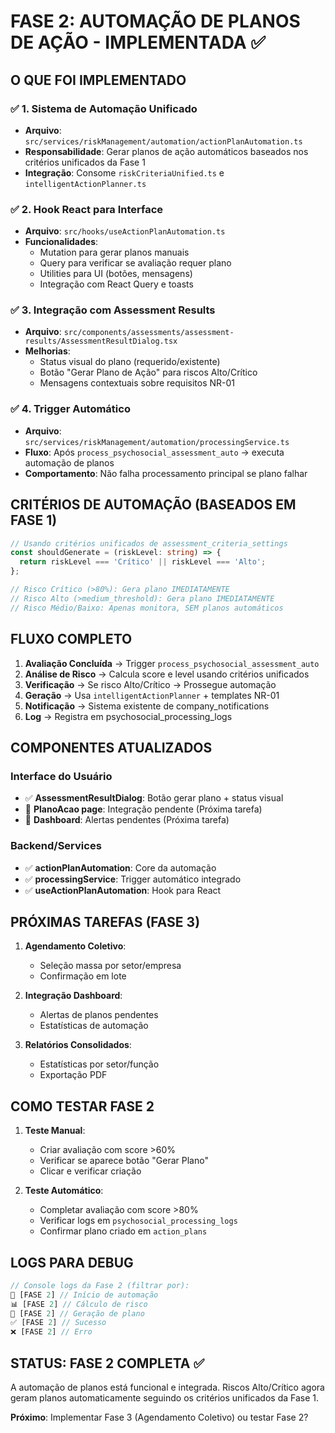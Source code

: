 # FASE 2: AUTOMAÇÃO DE PLANOS DE AÇÃO - IMPLEMENTADA ✅

## O QUE FOI IMPLEMENTADO

### ✅ 1. Sistema de Automação Unificado
- **Arquivo**: `src/services/riskManagement/automation/actionPlanAutomation.ts`
- **Responsabilidade**: Gerar planos de ação automáticos baseados nos critérios unificados da Fase 1
- **Integração**: Consome `riskCriteriaUnified.ts` e `intelligentActionPlanner.ts`

### ✅ 2. Hook React para Interface
- **Arquivo**: `src/hooks/useActionPlanAutomation.ts`
- **Funcionalidades**:
  - Mutation para gerar planos manuais
  - Query para verificar se avaliação requer plano
  - Utilities para UI (botões, mensagens)
  - Integração com React Query e toasts

### ✅ 3. Integração com Assessment Results
- **Arquivo**: `src/components/assessments/assessment-results/AssessmentResultDialog.tsx`
- **Melhorias**:
  - Status visual do plano (requerido/existente)
  - Botão "Gerar Plano de Ação" para riscos Alto/Crítico
  - Mensagens contextuais sobre requisitos NR-01

### ✅ 4. Trigger Automático
- **Arquivo**: `src/services/riskManagement/automation/processingService.ts`
- **Fluxo**: Após `process_psychosocial_assessment_auto` → executa automação de planos
- **Comportamento**: Não falha processamento principal se plano falhar

## CRITÉRIOS DE AUTOMAÇÃO (BASEADOS EM FASE 1)

```typescript
// Usando critérios unificados de assessment_criteria_settings
const shouldGenerate = (riskLevel: string) => {
  return riskLevel === 'Crítico' || riskLevel === 'Alto';
};

// Risco Crítico (>80%): Gera plano IMEDIATAMENTE  
// Risco Alto (>medium_threshold): Gera plano IMEDIATAMENTE
// Risco Médio/Baixo: Apenas monitora, SEM planos automáticos
```

## FLUXO COMPLETO

1. **Avaliação Concluída** → Trigger `process_psychosocial_assessment_auto`
2. **Análise de Risco** → Calcula score e level usando critérios unificados
3. **Verificação** → Se risco Alto/Crítico → Prossegue automação
4. **Geração** → Usa `intelligentActionPlanner` + templates NR-01
5. **Notificação** → Sistema existente de company_notifications
6. **Log** → Registra em psychosocial_processing_logs

## COMPONENTES ATUALIZADOS

### Interface do Usuário
- ✅ **AssessmentResultDialog**: Botão gerar plano + status visual
- 🔄 **PlanoAcao page**: Integração pendente (Próxima tarefa)
- 🔄 **Dashboard**: Alertas pendentes (Próxima tarefa)

### Backend/Services  
- ✅ **actionPlanAutomation**: Core da automação
- ✅ **processingService**: Trigger automático integrado
- ✅ **useActionPlanAutomation**: Hook para React

## PRÓXIMAS TAREFAS (FASE 3)

1. **Agendamento Coletivo**: 
   - Seleção massa por setor/empresa
   - Confirmação em lote
   
2. **Integração Dashboard**:
   - Alertas de planos pendentes
   - Estatísticas de automação
   
3. **Relatórios Consolidados**:
   - Estatísticas por setor/função
   - Exportação PDF

## COMO TESTAR FASE 2

1. **Teste Manual**:
   - Criar avaliação com score >60% 
   - Verificar se aparece botão "Gerar Plano"
   - Clicar e verificar criação

2. **Teste Automático**:
   - Completar avaliação com score >80%
   - Verificar logs em `psychosocial_processing_logs`
   - Confirmar plano criado em `action_plans`

## LOGS PARA DEBUG

```javascript
// Console logs da Fase 2 (filtrar por):
🚀 [FASE 2] // Início de automação
📊 [FASE 2] // Cálculo de risco  
📝 [FASE 2] // Geração de plano
✅ [FASE 2] // Sucesso
❌ [FASE 2] // Erro
```

## STATUS: FASE 2 COMPLETA ✅

A automação de planos está funcional e integrada. Riscos Alto/Crítico agora geram planos automaticamente seguindo os critérios unificados da Fase 1.

**Próximo**: Implementar Fase 3 (Agendamento Coletivo) ou testar Fase 2?